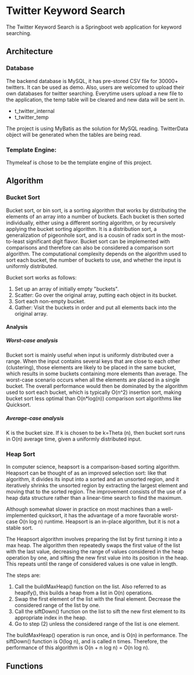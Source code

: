 # Twitter Keyword Search

The Twitter Keyword Search is a Springboot web application for keyword searching.

## Architecture

### Database

The backend database is MySQL, it has pre-stored CSV file for 30000+ twitters. It can be used as demo. Also, users are welcomed to upload their own databases for twitter searching. Everytime users upload a new file to the application, the temp table will be cleared and new data will be sent in.

- t_twitter_internal
- t_twitter_temp

The project is using MyBatis as the solution for MySQL reading. TwitterData object will be generated when the tables are being read.

### Template Engine:

Thymeleaf is chose to be the template engine of this project.

## Algorithm

### Bucket Sort

Bucket sort, or bin sort, is a sorting algorithm that works by distributing the elements of an array into a number of buckets. Each bucket is then sorted individually, either using a different sorting algorithm, or by recursively applying the bucket sorting algorithm. It is a distribution sort, a generalization of pigeonhole sort, and is a cousin of radix sort in the most-to-least significant digit flavor. Bucket sort can be implemented with comparisons and therefore can also be considered a comparison sort algorithm. The computational complexity depends on the algorithm used to sort each bucket, the number of buckets to use, and whether the input is uniformly distributed.

Bucket sort works as follows:

1. Set up an array of initially empty "buckets".
2. Scatter: Go over the original array, putting each object in its bucket.
3. Sort each non-empty bucket.
4. Gather: Visit the buckets in order and put all elements back into the original array.

#### Analysis

##### Worst-case analysis

Bucket sort is mainly useful when input is uniformly distributed over a range. When the input contains several keys that are close to each other (clustering), those elements are likely to be placed in the same bucket, which results in some buckets containing more elements than average. The worst-case scenario occurs when all the elements are placed in a single bucket. The overall performance would then be dominated by the algorithm used to sort each bucket, which is typically O(n^2) insertion sort, making bucket sort less optimal than O(n*log(n)) comparison sort algorithms like Quicksort.

##### Average-case analysis

K is the bucket size. If k is chosen to be k=Theta (n), then bucket sort runs in O(n) average time, given a uniformly distributed input.

### Heap Sort

In computer science, heapsort is a comparison-based sorting algorithm. Heapsort can be thought of as an improved selection sort: like that algorithm, it divides its input into a sorted and an unsorted region, and it iteratively shrinks the unsorted region by extracting the largest element and moving that to the sorted region. The improvement consists of the use of a heap data structure rather than a linear-time search to find the maximum.

Although somewhat slower in practice on most machines than a well-implemented quicksort, it has the advantage of a more favorable worst-case O(n log n) runtime. Heapsort is an in-place algorithm, but it is not a stable sort.

The Heapsort algorithm involves preparing the list by first turning it into a max heap. The algorithm then repeatedly swaps the first value of the list with the last value, decreasing the range of values considered in the heap operation by one, and sifting the new first value into its position in the heap. This repeats until the range of considered values is one value in length.

The steps are:

1. Call the buildMaxHeap() function on the list. Also referred to as heapify(), this builds a heap from a list in O(n) operations.
2. Swap the first element of the list with the final element. Decrease the considered range of the list by one.
3. Call the siftDown() function on the list to sift the new first element to its appropriate index in the heap.
4. Go to step (2) unless the considered range of the list is one element.

The buildMaxHeap() operation is run once, and is O(n) in performance. The siftDown() function is O(log n), and is called n times. Therefore, the performance of this algorithm is O(n + n log n) = O(n log n).

## Functions